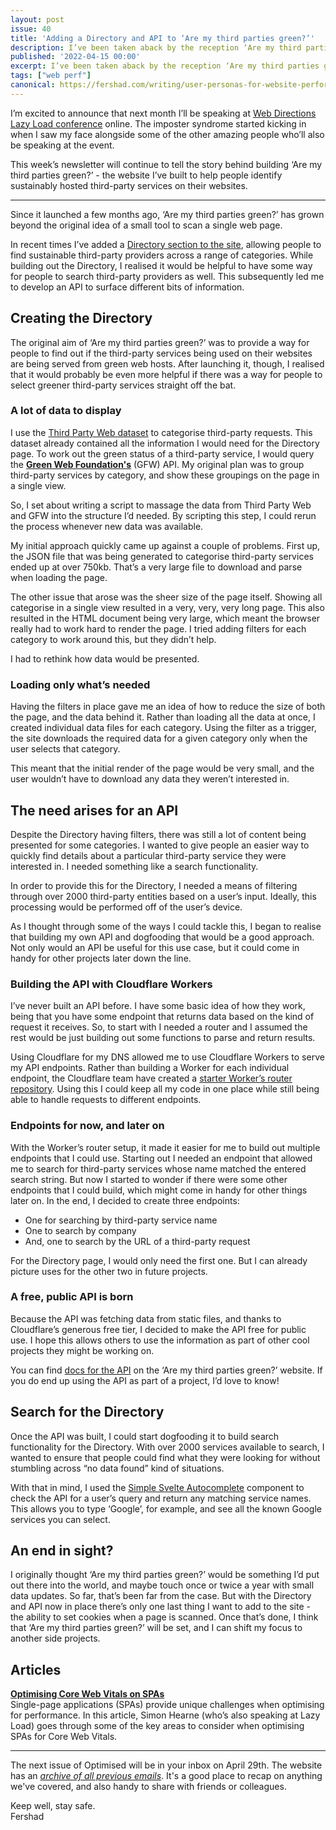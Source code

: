 ```yaml
---
layout: post
issue: 40
title: 'Adding a Directory and API to ‘Are my third parties green?’'
description: I’ve been taken aback by the reception ‘Are my third parties green?’ has received from the community. Since its launch in January the tool has expanded to now include a Directory and public API.
published: '2022-04-15 00:00'
excerpt: I’ve been taken aback by the reception ‘Are my third parties green?’ has received from the community. Since its launch in January the tool has expanded to now include a Directory and public API.
tags: ["web perf"]
canonical: https://fershad.com/writing/user-personas-for-website-performance-testing/
---
```

<!-- # Adding a Directory and API to ‘Are my third parties green?’ -->

I’m excited to announce that next month I’ll be speaking at [Web Directions Lazy Load conference](https://webdirections.org/lazyload/) online. The imposter syndrome started kicking in when I saw my face alongside some of the other amazing people who’ll also be speaking at the event.

This week’s newsletter will continue to tell the story behind building ‘Are my third parties green?’ - the website I’ve built to help people identify sustainably hosted third-party services on their websites.

***

Since it launched a few months ago, ‘Are my third parties green?’ has grown beyond the original idea of a small tool to scan a single web page. 

In recent times I’ve added a [Directory section to the site](https://aremythirdpartiesgreen.com/directory), allowing people to find sustainable third-party providers across a range of categories. While building out the Directory, I realised it would be helpful to have some way for people to search third-party providers as well. This subsequently led me to develop an API to surface different bits of information.

## Creating the Directory

The original aim of ‘Are my third parties green?’ was to provide a way for people to find out if the third-party services being used on their websites are being served from green web hosts. After launching it, though, I realised that it would probably be even more helpful if there was a way for people to select greener third-party services straight off the bat.

### A lot of data to display

I use the [Third Party Web dataset](https://github.com/patrickhulce/third-party-web/) to categorise third-party requests. This dataset already contained all the information I would need for the Directory page. To work out the green status of a third-party service, I would query the **[Green Web Foundation's](https://www.thegreenwebfoundation.org/)** (GFW) API.  My original plan was to group third-party services by category, and show these groupings on the page in a single view. 

So, I set about writing a script to massage the data from Third Party Web and GFW into the structure I’d needed. By scripting this step, I could rerun the process whenever new data was available. 

My initial approach quickly came up against a couple of problems. First up, the JSON file that was being generated to categorise third-party services ended up at over 750kb. That’s a very large file to download and parse when loading the page.

The other issue that arose was the sheer size of the page itself. Showing all categorise in a single view resulted in a very, very, very long page. This also resulted in the HTML document being very large, which meant the browser really had to work hard to render the page. I tried adding filters for each category to work around this, but they didn’t help. 

I had to rethink how data would be presented. 

### Loading only what’s needed

Having the filters in place gave me an idea of how to reduce the size of both the page, and the data behind it. Rather than loading all the data at once, I created individual data files for each category. Using the filter as a trigger, the site downloads the required data for a given category only when the user selects that category.

This meant that the initial render of the page would be very small, and the user wouldn’t have to download any data they weren’t interested in.

## The need arises for an API

Despite the Directory having filters, there was still a lot of content being presented for some categories. I wanted to give people an easier way to quickly find details about a particular third-party service they were interested in. I needed something like a search functionality.

In order to provide this for the Directory, I needed a means of filtering through over 2000 third-party entities based on a user’s input. Ideally, this processing would be performed off of the user’s device.

As I thought through some of the ways I could tackle this, I began to realise that building my own API and dogfooding that would be a good approach. Not only would an API be useful for this use case, but it could come in handy for other projects later down the line.

### Building the API with Cloudflare Workers

I’ve never built an API before. I have some basic idea of how they work, being that you have some endpoint that returns data based on the kind of request it receives. So, to start with I needed a router and I assumed the rest would be just building out some functions to parse and return results.

Using Cloudflare for my DNS allowed me to use Cloudflare Workers to serve my API endpoints. Rather than building a Worker for each individual endpoint, the Cloudflare team have created a [starter Worker’s router repository](https://github.com/cloudflare/worker-template-router). Using this I could keep all my code in one place while still being able to handle requests to different endpoints.

### Endpoints for now, and later on

With the Worker’s router setup, it made it easier for me to build out multiple endpoints that I could use. Starting out I needed an endpoint that allowed me to search for third-party services whose name matched the entered search string. But now I started to wonder if there were some other endpoints that I could build, which might come in handy for other things later on. In the end, I decided to create three endpoints:

- One for searching by third-party service name
- One to search by company
- And, one to search by the URL of a third-party request

For the Directory page, I would only need the first one. But I can already picture uses for the other two in future projects.

### A free, public API is born

Because the API was fetching data from static files, and thanks to Cloudflare’s generous free tier, I decided to make the API free for public use. I hope this allows others to use the information as part of other cool projects they might be working on.

You can find [docs for the API](https://aremythirdpartiesgreen.com/api-docs) on the ‘Are my third parties green?’ website. If you do end up using the API as part of a project, I’d love to know!

## Search for the Directory

Once the API was built, I could start dogfooding it to build search functionality for the Directory. With over 2000 services available to search, I wanted to ensure that people could find what they were looking for without stumbling across “no data found” kind of situations.

With that in mind, I used the [Simple Svelte Autocomplete](https://github.com/pstanoev/simple-svelte-autocomplete) component to check the API for a user’s query and return any matching service names. This allows you to type ‘Google’, for example, and see all the known Google services you can select.

## An end in sight?

I originally thought ‘Are my third parties green?’ would be something I’d put out there into the world, and maybe touch once or twice a year with small data updates. So far, that’s been far from the case. But with the Directory and API now in place there’s only one last thing I want to add to the site - the ability to set cookies when a page is scanned. Once that’s done, I think that ‘Are my third parties green?’ will be set, and I can shift my focus to another side projects.

## Articles

****[Optimising Core Web Vitals on SPAs](https://simonhearne.com/2022/core-web-vitals-on-spas/)****  
Single-page applications (SPAs) provide unique challenges when optimising for performance. In this article, Simon Hearne (who’s also speaking at Lazy Load) goes through some of the key areas to consider when optimising SPAs for Core Web Vitals.

***

The next issue of Optimised will be in your inbox on April 29th. The website has an *[archive of all previous emails](https://optimised.email/)*. It's a good place to recap on anything we've covered, and also handy to share with friends or colleagues.

Keep well, stay safe.  
Fershad